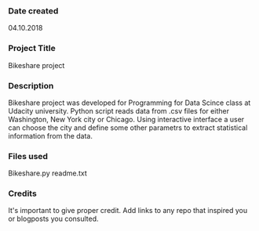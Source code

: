 ### Date created
04.10.2018

### Project Title
Bikeshare project 

### Description
Bikeshare project was developed for Programming for Data Scince class at Udacity university. Python script
reads data from .csv files for either Washington, New York city or Chicago. Using interactive interface a user
can choose the city and define some other parametrs to extract statistical information from the data.

### Files used
Bikeshare.py
readme.txt

### Credits
It's important to give proper credit. Add links to any repo that inspired you or blogposts you consulted.

